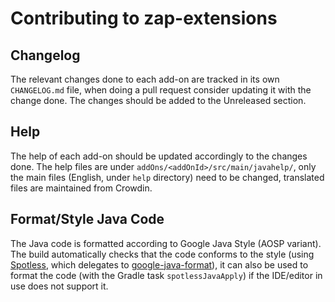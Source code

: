 # Contributing to zap-extensions

## Changelog

The relevant changes done to each add-on are tracked in its own `CHANGELOG.md` file, when doing a
pull request consider updating it with the change done. The changes should be added to the
Unreleased section.

## Help

The help of each add-on should be updated accordingly to the changes done. The help files are under
`addOns/<addOnId>/src/main/javahelp/`, only the main files (English, under `help` directory) need
to be changed, translated files are maintained from Crowdin.

## Format/Style Java Code

The Java code is formatted according to Google Java Style (AOSP variant). The build automatically checks
that the code conforms to the style (using [Spotless], which delegates to [google-java-format]), it can
also be used to format the code (with the Gradle task `spotlessJavaApply`) if the IDE/editor in use
does not support it.


[Spotless]: https://github.com/diffplug/spotless
[google-java-format]: https://github.com/google/google-java-format
